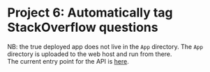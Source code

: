 # Project 6: Automatically tag StackOverflow questions

NB: the true deployed app does not live in the `App` directory. The `App` directory is uploaded to the web host and run from there.  
The current entry point for the API is [here](https://kcvxhyvu.pythonanywhere.com).
